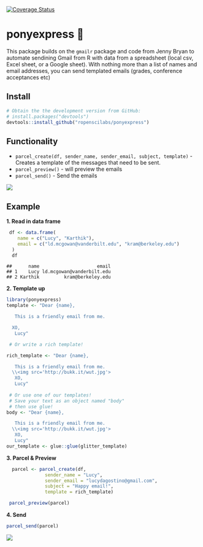 
[![Coverage Status](https://img.shields.io/codecov/c/github/ropenscilabs/ponyexpress/master.svg)](https://codecov.io/github/ropenscilabs/ponyexpress?branch=master)

ponyexpress 🐴
=============

This package builds on the `gmailr` package and code from Jenny Bryan to automate sendining Gmail from R with data from a spreadsheet (local csv, Excel sheet, or a Google sheet). With nothing more than a list of names and email addresses, you can send templated emails (grades, conference acceptances etc)

Install
-------

``` r
# Obtain the the development version from GitHub:
# install.packages("devtools")
devtools::install_github("ropenscilabs/ponyexpress")
```

Functionality
-------------

-   `parcel_create(df, sender_name, sender_email, subject, template)` - Creates a template of the messages that need to be sent.
-   `parcel_preview()` - will preview the emails
-   `parcel_send()` - Send the emails

![](http://rs181.pbsrc.com/albums/x148/brandi47_2007/4942733.gif~c200)

Example
-------

**1. Read in data frame**

``` r
 df <- data.frame(
    name = c("Lucy", "Karthik"),
    email = c("ld.mcgowan@vanderbilt.edu", "kram@berkeley.edu")
  )
  df
```

    ##      name                     email
    ## 1    Lucy ld.mcgowan@vanderbilt.edu
    ## 2 Karthik         kram@berkeley.edu

**2. Template up**

``` r
library(ponyexpress)
template <- "Dear {name},

   This is a friendly email from me.

  XO,
   Lucy"

 # Or write a rich template!

rich_template <- "Dear {name},

   This is a friendly email from me.
  \\<img src='http://bukk.it/wut.jpg'>
   XO,
   Lucy"
 
 # Or use one of our templates!
 # Save your text as an object named "body"
 # then use glue!
body <- "Dear {name},

   This is a friendly email from me.
  \\<img src='http://bukk.it/wut.jpg'>
   XO,
   Lucy"
our_template <- glue::glue(glitter_template)
```

**3. Parcel & Preview**

``` r
  parcel <- parcel_create(df,
              sender_name = "Lucy",
              sender_email = "lucydagostino@gmail.com",
              subject = "Happy email!",
              template = rich_template)

 parcel_preview(parcel)            
```

**4. Send**

``` r
parcel_send(parcel)
```

![](https://i.imgur.com/Ij60FhR.gif)
